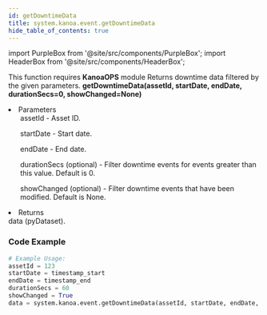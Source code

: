 ```yaml
---
id: getDowntimeData
title: system.kanoa.event.getDowntimeData
hide_table_of_contents: true
---
```


import PurpleBox from '@site/src/components/PurpleBox';
import HeaderBox from '@site/src/components/HeaderBox';

<PurpleBox>This function requires <b>KanoaOPS</b> module</PurpleBox>
<HeaderBox header="Description">
    Returns downtime data filtered by the given parameters.
</HeaderBox>
<HeaderBox header="Syntax">
    <b>getDowntimeData(assetId, startDate, endDate, durationSecs=0, showChanged=None)</b>
    <li>Parameters <br />
        <ul>assetId - Asset ID.</ul>
        <ul>startDate - Start date.</ul>
        <ul>endDate - End date.</ul>
        <ul>durationSecs (optional) - Filter downtime events for events greater than this value. Default is 0.</ul>
        <ul>showChanged (optional) - Filter downtime events that have been modified. Default is None.</ul>
    </li>
    <li>Returns <br />
        data (pyDataset).
    </li>
</HeaderBox>

### Code Example

```python
# Example Usage:
assetId = 123
startDate = timestamp_start
endDate = timestamp_end
durationSecs = 60
showChanged = True
data = system.kanoa.event.getDowntimeData(assetId, startDate, endDate, durationSecs, showChanged)

